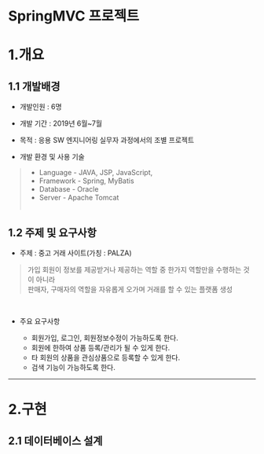 # SpringMVC 프로젝트


1.개요
=============
1.1 개발배경
------------
* 개발인원 : 6명
* 개발 기간 : 2019년 6월~7월
* 목적 : 응용 SW 엔지니어링 실무자 과정에서의 조별 프로젝트


* 개발 환경 및 사용 기술
>  - Language - JAVA, JSP, JavaScript, 
>  - Framework - Spring, MyBatis
>  - Database - Oracle
>  - Server - Apache Tomcat <br/><br/>
  
1.2 주제 및 요구사항
------------------

* 주제 : 중고 거래 사이트(가칭 : PALZA)

> 가입 회원이 정보를 제공받거나 제공하는 역할 중 한가지 역할만을 수행하는 것이 아니라<br/> 판매자, 구매자의 역할을 자유롭게 오가며 거래를 할 수 있는 플랫폼 생성
<br/>

* 주요 요구사항

  - 회원가입, 로그인, 회원정보수정이 가능하도록 한다.
  - 회원에 한하여 상품 등록/관리가 될 수 있게 한다.
  - 타 회원의 상품을 관심상품으로 등록할 수 있게 한다.
  - 검색 기능이 가능하도록 한다.
  

* * *

2.구현
=======
2.1 데이터베이스 설계
-------------------

